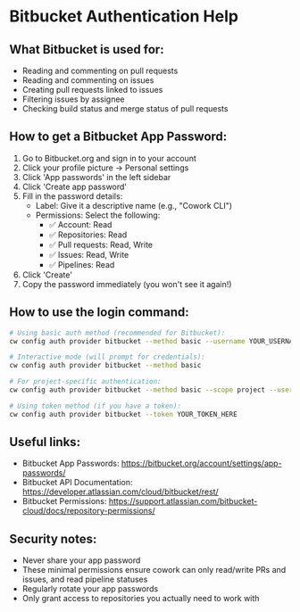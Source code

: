 # Bitbucket Authentication Help

## What Bitbucket is used for:
- Reading and commenting on pull requests
- Reading and commenting on issues
- Creating pull requests linked to issues
- Filtering issues by assignee
- Checking build status and merge status of pull requests

## How to get a Bitbucket App Password:
1. Go to Bitbucket.org and sign in to your account
2. Click your profile picture → Personal settings
3. Click 'App passwords' in the left sidebar
4. Click 'Create app password'
5. Fill in the password details:
   - Label: Give it a descriptive name (e.g., "Cowork CLI")
   - Permissions: Select the following:
     - ✅ Account: Read
     - ✅ Repositories: Read
     - ✅ Pull requests: Read, Write
     - ✅ Issues: Read, Write
     - ✅ Pipelines: Read
6. Click 'Create'
7. Copy the password immediately (you won't see it again!)

## How to use the login command:
```bash
# Using basic auth method (recommended for Bitbucket):
cw config auth provider bitbucket --method basic --username YOUR_USERNAME --password YOUR_APP_PASSWORD

# Interactive mode (will prompt for credentials):
cw config auth provider bitbucket --method basic

# For project-specific authentication:
cw config auth provider bitbucket --method basic --scope project --username YOUR_USERNAME --password YOUR_APP_PASSWORD

# Using token method (if you have a token):
cw config auth provider bitbucket --token YOUR_TOKEN_HERE
```

## Useful links:
- Bitbucket App Passwords: https://bitbucket.org/account/settings/app-passwords/
- Bitbucket API Documentation: https://developer.atlassian.com/cloud/bitbucket/rest/
- Bitbucket Permissions: https://support.atlassian.com/bitbucket-cloud/docs/repository-permissions/

## Security notes:
- Never share your app password
- These minimal permissions ensure cowork can only read/write PRs and issues, and read pipeline statuses
- Regularly rotate your app passwords
- Only grant access to repositories you actually need to work with
